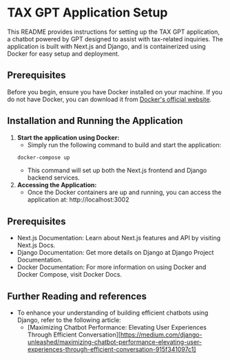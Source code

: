 # TAX GPT Application Setup

This README provides instructions for setting up the TAX GPT application, a chatbot powered by GPT designed to assist with tax-related inquiries. The application is built with Next.js and Django, and is containerized using Docker for easy setup and deployment.

## Prerequisites

Before you begin, ensure you have Docker installed on your machine. If you do not have Docker, you can download it from [Docker's official website](https://www.docker.com/products/docker-desktop).

## Installation and Running the Application

1. **Start the application using Docker:**
    - Simply run the following command to build and start the application:
   ```bash
   docker-compose up
   ```
    - This command will set up both the Next.js frontend and Django backend services.
2. **Accessing the Application:**
    - Once the Docker containers are up and running, you can access the application at:
http://localhost:3002



## Prerequisites

 - Next.js Documentation: Learn about Next.js features and API by visiting Next.js Docs.
 - Django Documentation: Get more details on Django at Django Project Documentation.
 - Docker Documentation: For more information on using Docker and Docker Compose, visit Docker Docs.


## Further Reading and references
 - To enhance your understanding of building efficient chatbots using Django, refer to the following article:
    - [Maximizing Chatbot Performance: Elevating User Experiences Through Efficient Conversation][https://medium.com/django-unleashed/maximizing-chatbot-performance-elevating-user-experiences-through-efficient-conversation-915f341097c1]
